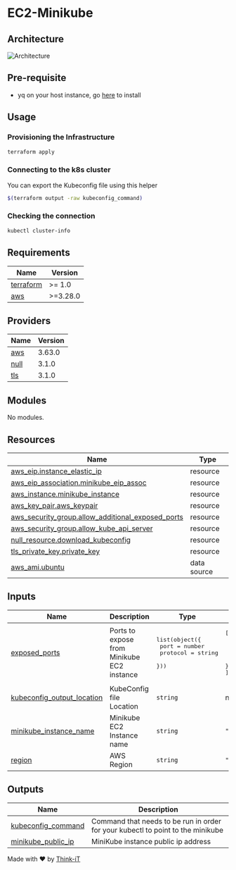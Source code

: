 # EC2-Minikube

## Architecture

![Architecture](images/architecture.drawio.png)

## Pre-requisite
- yq on your host instance, go [here](https://github.com/mikefarah/yq) to install

## Usage

### Provisioning the Infrastructure

```bash
terraform apply
```

### Connecting to the k8s cluster

You can export the Kubeconfig file using this helper
```bash
$(terraform output -raw kubeconfig_command)
```

### Checking the connection

```bash
kubectl cluster-info
```

<!-- BEGIN_TF_DOCS -->
## Requirements

| Name                                                                      | Version  |
| ------------------------------------------------------------------------- | -------- |
| <a name="requirement_terraform"></a> [terraform](#requirement\_terraform) | >= 1.0   |
| <a name="requirement_aws"></a> [aws](#requirement\_aws)                   | >=3.28.0 |

## Providers

| Name                                                 | Version |
| ---------------------------------------------------- | ------- |
| <a name="provider_aws"></a> [aws](#provider\_aws)    | 3.63.0  |
| <a name="provider_null"></a> [null](#provider\_null) | 3.1.0   |
| <a name="provider_tls"></a> [tls](#provider\_tls)    | 3.1.0   |

## Modules

No modules.

## Resources

| Name                                                                                                                                            | Type        |
| ----------------------------------------------------------------------------------------------------------------------------------------------- | ----------- |
| [aws_eip.instance_elastic_ip](https://registry.terraform.io/providers/hashicorp/aws/latest/docs/resources/eip)                                  | resource    |
| [aws_eip_association.minikube_eip_assoc](https://registry.terraform.io/providers/hashicorp/aws/latest/docs/resources/eip_association)           | resource    |
| [aws_instance.minikube_instance](https://registry.terraform.io/providers/hashicorp/aws/latest/docs/resources/instance)                          | resource    |
| [aws_key_pair.aws_keypair](https://registry.terraform.io/providers/hashicorp/aws/latest/docs/resources/key_pair)                                | resource    |
| [aws_security_group.allow_additional_exposed_ports](https://registry.terraform.io/providers/hashicorp/aws/latest/docs/resources/security_group) | resource    |
| [aws_security_group.allow_kube_api_server](https://registry.terraform.io/providers/hashicorp/aws/latest/docs/resources/security_group)          | resource    |
| [null_resource.download_kubeconfig](https://registry.terraform.io/providers/hashicorp/null/latest/docs/resources/resource)                      | resource    |
| [tls_private_key.private_key](https://registry.terraform.io/providers/hashicorp/tls/latest/docs/resources/private_key)                          | resource    |
| [aws_ami.ubuntu](https://registry.terraform.io/providers/hashicorp/aws/latest/docs/data-sources/ami)                                            | data source |

## Inputs

| Name                                                                                                                 | Description                                | Type                                                                                | Default                                                                     | Required |
| -------------------------------------------------------------------------------------------------------------------- | ------------------------------------------ | ----------------------------------------------------------------------------------- | --------------------------------------------------------------------------- | :------: |
| <a name="input_exposed_ports"></a> [exposed\_ports](#input\_exposed\_ports)                                          | Ports to expose from Minikube EC2 instance | <pre>list(object({<br>    port     = number<br>    protocol = string<br>  }))</pre> | <pre>[<br>  {<br>    "port": 80,<br>    "protocol": "tcp"<br>  }<br>]</pre> |    no    |
| <a name="input_kubeconfig_output_location"></a> [kubeconfig\_output\_location](#input\_kubeconfig\_output\_location) | KubeConfig file Location                   | `string`                                                                            | n/a                                                                         |   yes    |
| <a name="input_minikube_instance_name"></a> [minikube\_instance\_name](#input\_minikube\_instance\_name)             | Minikube EC2 Instance name                 | `string`                                                                            | `"minikube-on-ec2"`                                                         |    no    |
| <a name="input_region"></a> [region](#input\_region)                                                                 | AWS Region                                 | `string`                                                                            | `"eu-west-1"`                                                               |    no    |

## Outputs

| Name                                                                                           | Description                                                                     |
| ---------------------------------------------------------------------------------------------- | ------------------------------------------------------------------------------- |
| <a name="output_kubeconfig_command"></a> [kubeconfig\_command](#output\_kubeconfig\_command)   | Command that needs to be run in order for your kubectl to point to the minikube |
| <a name="output_minikube_public_ip"></a> [minikube\_public\_ip](#output\_minikube\_public\_ip) | MiniKube instance public ip address                                             |
<!-- END_TF_DOCS -->




Made with ❤️ by [Think-iT](https://www.think-it.io)
